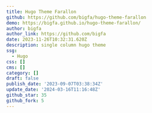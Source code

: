 ```yaml
---
title: Hugo Theme Farallon
github: https://github.com/bigfa/hugo-theme-farallon
demo: https://bigfa.github.io/hugo-theme-farallon/
author: bigfa
author_link: https://github.com/bigfa
date: 2023-11-26T10:32:31.620Z
description: single column hugo theme
ssg:
  - Hugo
css: []
cms: []
category: []
draft: false
publish_date: '2023-09-07T03:38:34Z'
update_date: '2024-03-16T11:16:48Z'
github_star: 35
github_fork: 5
---
```

